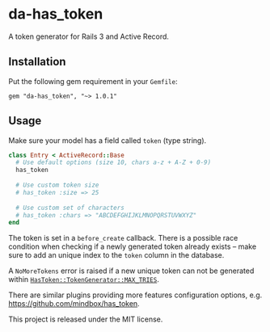# da-has_token

A token generator for Rails 3 and Active Record.

## Installation

Put the following gem requirement in your `Gemfile`:

    gem "da-has_token", "~> 1.0.1"

## Usage

Make sure your model has a field called `token` (type string).

```ruby
class Entry < ActiveRecord::Base  
  # Use default options (size 10, chars a-z + A-Z + 0-9)
  has_token
  
  # Use custom token size
  # has_token :size => 25
  
  # Use custom set of characters
  # has_token :chars => "ABCDEFGHIJKLMNOPQRSTUVWXYZ"
end
```

The token is set in a `before_create` callback. There is a possible race condition when checking if a newly generated token already exists – make sure to add an unique index to the `token` column in the database.

A `NoMoreTokens` error is raised if a new unique token can not be generated within [`HasToken::TokenGenerator::MAX_TRIES`](https://github.com/die-antwort/da-has_token/blob/master/lib/da-has_token/token_generator.rb#L4).

There are similar plugins providing more features configuration options, e.g. https://github.com/mindbox/has_token.

This project is released under the MIT license.